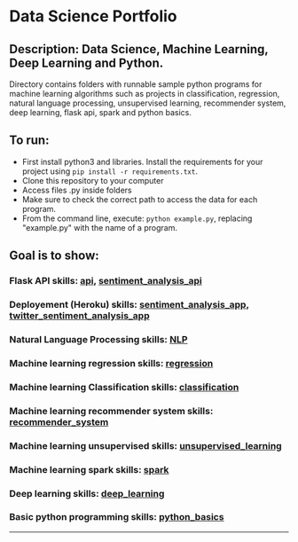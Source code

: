 # Data Science Portfolio

## Description: Data Science, Machine Learning, Deep Learning and Python.
Directory contains folders with runnable sample python programs for machine learning algorithms such as projects in classification, regression, natural language processing, unsupervised learning, recommender system, deep learning, flask api, spark and python basics.

## To run:
- First install python3 and libraries. Install the requirements for your project using `pip install -r requirements.txt`. 
- Clone this repository to your computer
- Access files .py inside folders
- Make sure to check the correct path to access the data for each program.
- From the command line, execute: `python example.py`, replacing "example.py" with the name of a program.

## Goal is to show:

### Flask API skills: [api](https://github.com/markikojr/DataScience/tree/master/api),  [sentiment_analysis_api](https://github.com/markikojr/DataScience/tree/master/sentiment_classifier_api) 

### Deployement (Heroku) skills: [sentiment_analysis_app](https://github.com/markikojr/DataScience/tree/master/sentiment_analysis_app), [twitter_sentiment_analysis_app](https://github.com/markikojr/DataScience/tree/master/twitter_sentiment_analysis_app) 

### Natural Language Processing skills: [NLP](https://github.com/markikojr/DataScience/tree/master/natural_language_processing)  

### Machine learning regression skills: [regression](https://github.com/markikojr/DataScience/tree/master/regression)  

### Machine learning Classification skills: [classification](https://github.com/markikojr/DataScience/tree/master/classification) 

### Machine learning recommender system skills: [recommender_system](https://github.com/markikojr/DataScience/tree/master/recommender_system) 

### Machine learning unsupervised skills: [unsupervised_learning](https://github.com/markikojr/DataScience/tree/master/unsupervised_learning) 

### Machine learning spark skills: [spark](https://github.com/markikojr/DataScience/tree/master/spark) 

### Deep learning skills: [deep_learning](https://github.com/markikojr/DataScience/tree/master/deep_learning) 

### Basic python programming skills: [python_basics](https://github.com/markikojr/DataScience/tree/master/python_basics)  

----------------------------

